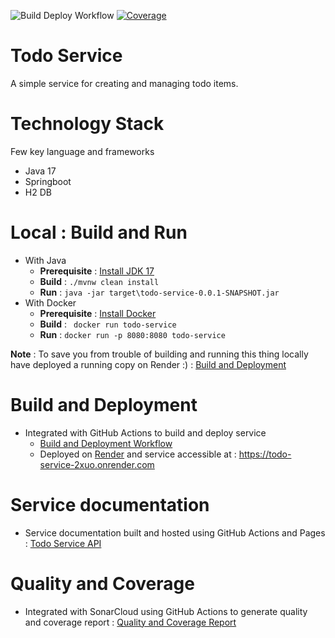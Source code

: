 ![Build Deploy Workflow](https://github.com/anant-pawar/todo-service/actions/workflows/build-deploy.yaml/badge.svg)
[![Coverage](https://sonarcloud.io/api/project_badges/measure?project=todo-service&metric=coverage)](https://sonarcloud.io/summary/new_code?id=todo-service)

# Todo Service
 A simple service for creating and managing todo items.

# Technology Stack
Few key language and frameworks
* Java 17
* Springboot
* H2 DB

# Local : Build and Run
* With Java
  * **Prerequisite** : [Install JDK 17](https://access.redhat.com/documentation/en-us/openjdk/17)
  * **Build** :  `./mvnw clean install`
  * **Run** : `java -jar target\todo-service-0.0.1-SNAPSHOT.jar`
* With Docker
  * **Prerequisite** : [Install Docker](https://docs.docker.com/engine/install)
  * **Build** :  ` docker run todo-service`
  * **Run** : `docker run -p 8080:8080 todo-service`
  
**Note** : To save you from trouble of building and running this thing locally have deployed a running copy on Render :) : [Build and Deployment](#build-and-deployment) 

# Build and Deployment
* Integrated with GitHub Actions to build and deploy service
  * [Build and Deployment Workflow](https://github.com/anant-pawar/todo-service/actions)
  * Deployed on [Render](https://render.com/) and service accessible at : https://todo-service-2xuo.onrender.com

# Service documentation
* Service documentation built and hosted using GitHub Actions and Pages : [Todo Service API](https://anant-pawar.github.io/todo-service)

# Quality and Coverage
* Integrated with SonarCloud using GitHub Actions to generate quality and coverage report : [Quality and Coverage Report](https://sonarcloud.io/project/information?id=todo-service) 

